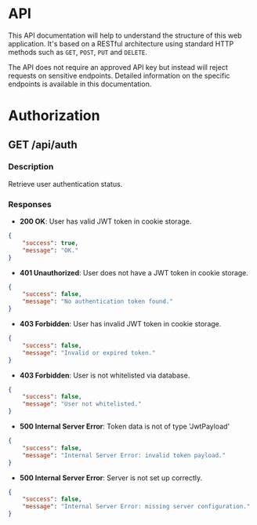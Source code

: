 # API

This API documentation will help to understand the structure of this web application. It's based on a RESTful architecture using standard HTTP methods such as `GET`, `POST`, `PUT` and `DELETE`.

The API does not require an approved API key but instead will reject requests on sensitive endpoints. Detailed information on the specific endpoints is available in this documentation.

# Authorization

## GET /api/auth

### Description

Retrieve user authentication status.

### Responses
- **200 OK**: User has valid JWT token in cookie storage.
```json
{
	"success": true,
	"message": "OK."
}
```
- **401 Unauthorized**: User does not have a JWT token in cookie storage.
```json
{
	"success": false,
	"message": "No authentication token found."
}
```
- **403 Forbidden**: User has invalid JWT token in cookie storage.
```json
{
	"success": false,
	"message": "Invalid or expired token."
}
```
- **403 Forbidden**: User is not whitelisted via database.
```json
{
	"success": false,
	"message": "User not whitelisted."
}
```
- **500 Internal Server Error**: Token data is not of type 'JwtPayload'
```json
{
	"success": false,
	"message": "Internal Server Error: invalid token payload."
}
```
- **500 Internal Server Error**: Server is not set up correctly.
```json
{
	"success": false,
	"message": "Internal Server Error: missing server configuration."
}
```